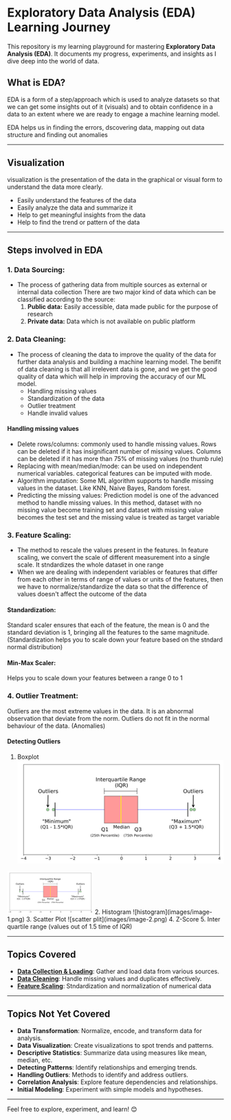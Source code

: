 # Exploratory Data Analysis (EDA) Learning Journey

This repository is my learning playground for mastering **Exploratory Data Analysis (EDA)**. It documents my progress, experiments, and insights as I dive deep into the world of data.

## What is EDA?

EDA is a form of a step/approach which is used to analyze datasets so that we can get some insights out of it (visuals) and to obtain confidence in a data to an extent where we are ready to engage a machine learning model.

EDA helps us in finding the errors, dscovering data, mapping out data structure and finding out anomalies

---

## Visualization
visualization is the presentation of the data in the graphical or visual form to understand the data more clearly.
- Easily understand the features of the data
- Easily analyze the data and summarize it
- Help to get meaningful insights from the data
- Help to find the trend or pattern of the data

---

## Steps involved in EDA
### 1. Data Sourcing:
- The process of gathering data from multiple sources as external or internal data collection
     There are two major kind of data which can be classified according to the source:
     1. **Public data:** Easily accessible, data made public for the purpose of research
     2. **Private data:** Data which is not available on public platform

### 2. Data Cleaning:
- The process of cleaning the data to improve the quality of the data for further data analysis and building a machine learning model. The benifit of data cleaning is that all irrelevent data is gone, and we get the good quality of data which will help in improving the accuracy of our ML model.
    - Handling missing values
    - Standardization of the data
    - Outlier treatment
    - Handle invalid values

#### Handling missing values
- Delete rows/columns: commonly used to handle missing values. Rows can be deleted if it has insignificant number of missing values. Columns can be deleted if it has more than 75% of missing values (no thumb rule)
- Replacing with mean/median/mode: can be used on independent numerical variables. categorical features can be imputed with mode.
- Algorithm imputation: Some ML algorithm supports to handle missing values in the dataset. Like KNN, Naive Bayes, Random forest.
- Predicting the missing values: Prediction model is one of the advanced method to handle missing values. In this method, dataset with no missing value become training set and dataset with missing value becomes the test set and the missing value is treated as target variable

### 3. Feature Scaling:
- The method to rescale the values present in the features. In feature scaling, we convert the scale of different measurement into a single scale. It stndardizes the whole dataset in one range
- When we are dealing with independent variables or features that differ from each other in terms of range of values or units of the features, then we have to normalize/standardize the data so that the difference of values doesn't affect the outcome of the data

#### Standardization:
Standard scaler ensures that each of the feature, the mean is 0 and the standard deviation is 1, bringing all the features to the same magnitude. (Standardization helps you to scale down your feature based on the stndard normal distribution)

#### Min-Max Scaler:
Helps you to scale down your features between a range 0 to 1

### 4. Outlier Treatment:
Outliers are the most extreme values in the data. It is an abnormal observation that deviate from the norm. Outliers do not fit in the normal behaviour of the data. (Anomalies)

#### Detecting Outliers
1. Boxplot
![boxplot](images/image.png)
<img src="images/image.png" alt="boxplot" width="200"/>
2. Histogram
![histogram](images/image-1.png)
3. Scatter Plot
![scatter plit](images/image-2.png)
4. Z-Score
5. Inter quartile range (values out of 1.5 time of IQR)


---

## Topics Covered
- [**Data Collection & Loading**](./Data_Collection_&_Loading.ipynb): Gather and load data from various sources.
- [**Data Cleaning**](./Data_Cleaning.ipynb): Handle missing values and duplicates effectively.
- [**Feature Scaling**](./Feature_Scaling.ipynb): Stndardization and normalization of numerical data
---

## Topics Not Yet Covered
- **Data Transformation**: Normalize, encode, and transform data for analysis.
- **Data Visualization**: Create visualizations to spot trends and patterns.
- **Descriptive Statistics**: Summarize data using measures like mean, median, etc.
- **Detecting Patterns**: Identify relationships and emerging trends.
- **Handling Outliers**: Methods to identify and address outliers.
- **Correlation Analysis**: Explore feature dependencies and relationships.
- **Initial Modeling**: Experiment with simple models and hypotheses.

---

Feel free to explore, experiment, and learn! 😊



